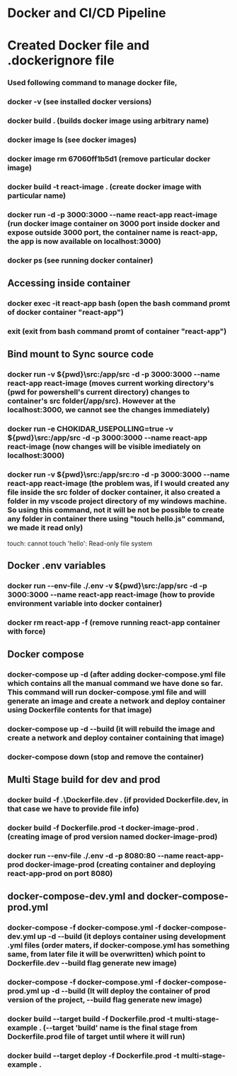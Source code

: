 # Docker and CI/CD Pipeline

# Created Docker file and .dockerignore file

### Used following command to manage docker file,

### docker -v (see installed docker versions)

### docker build . (builds docker image using arbitrary name)

### docker image ls (see docker images)

### docker image rm 67060ff1b5d1 (remove particular docker image)

### docker build -t react-image . (create docker image with particular name)

### docker run -d -p 3000:3000 --name react-app react-image (run docker image container on 3000 port inside docker and expose outside 3000 port, the container name is react-app, the app is now available on localhost:3000)

### docker ps (see running docker container)

## Accessing inside container

### docker exec -it react-app bash (open the bash command promt of docker container "react-app")

### exit (exit from bash command promt of container "react-app")

## Bind mount to Sync source code

### docker run -v ${pwd}\src:/app/src -d -p 3000:3000 --name react-app react-image (moves current working directory's (pwd for powershell's current directory) changes to container's src folder(/app/src). However at the localhost:3000, we cannot see the changes immediately)

### docker run -e CHOKIDAR_USEPOLLING=true -v ${pwd}\src:/app/src -d -p 3000:3000 --name react-app react-image (now changes will be visible imediately on localhost:3000)

### docker run -v ${pwd}\src:/app/src:ro -d -p 3000:3000 --name react-app react-image (the problem was, if I would created any file inside the src folder of docker container, it also created a folder in my vscode project directory of my windows machine. So using this command, not it will be not be possible to create any folder in container there using "touch hello.js" command, we made it read only)

touch: cannot touch 'hello': Read-only file system

## Docker .env variables

### docker run --env-file ./.env -v ${pwd}\src:/app/src -d -p 3000:3000 --name react-app react-image (how to provide environment variable into docker container)

### docker rm react-app -f (remove running react-app container with force)

## Docker compose

### docker-compose up -d (after adding docker-compose.yml file which contains all the manual command we have done so far. This command will run docker-compose.yml file and will generate an image and create a network and deploy container using Dockerfile contents for that image)

### docker-compose up -d --build (it will rebuild the image and create a network and deploy container containing that image)

### docker-compose down (stop and remove the container)

## Multi Stage build for dev and prod

### docker build -f .\Dockerfile.dev . (if provided Dockerfile.dev, in that case we have to provide file info)

### docker build -f Dockerfile.prod -t docker-image-prod . (creating image of prod version named docker-image-prod)

### docker run --env-file ./.env -d -p 8080:80 --name react-app-prod docker-image-prod (creating container and deploying react-app-prod on port 8080)

## docker-compose-dev.yml and docker-compose-prod.yml

### docker-compose -f docker-compose.yml -f docker-compose-dev.yml up -d --build (it deploys container using development .yml files (order maters, if docker-compose.yml has something same, from later file it will be overwritten) which point to Dockerfile.dev --build flag generate new image)

### docker-compose -f docker-compose.yml -f docker-compose-prod.yml up -d --build (It will deploy the container of prod version of the project, --build flag generate new image)

### docker build --target build -f Dockerfile.prod -t multi-stage-example . (--target 'build' name is the final stage from Dockerfile.prod file of target until where it will run)

### docker build --target deploy -f Dockerfile.prod -t multi-stage-example .

